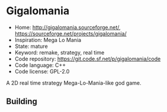# Gigalomania

- Home: http://gigalomania.sourceforge.net/, https://sourceforge.net/projects/gigalomania/
- Inspiration: Mega Lo Mania
- State: mature
- Keyword: remake, strategy, real time
- Code repository: https://git.code.sf.net/p/gigalomania/code
- Code language: C++
- Code license: GPL-2.0

A 2D real time strategy Mega-Lo-Mania-like god game.

## Building

